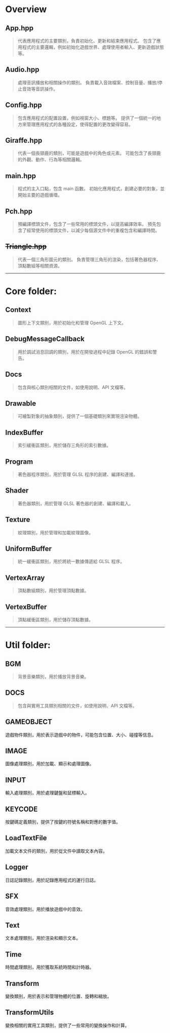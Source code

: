 # Overview

## App.hpp

> 代表應用程式的主要類別，負責初始化、更新和結束應用程式。
> 包含了應用程式的主要邏輯，例如初始化遊戲世界、處理使用者輸入、更新遊戲狀態等。

## Audio.hpp

> 處理音訊播放和相關操作的類別。
> 負責載入音效檔案、控制音量、播放/停止音效等音訊操作。

## Config.hpp

> 包含應用程式的配置設置，例如視窗大小、標題等。
> 提供了一個統一的地方來管理應用程式的各種設定，使得配置的更改變得容易。

## Giraffe.hpp

> 代表一個長頸鹿的類別，可能是遊戲中的角色或元素。
> 可能包含了長頸鹿的外觀、動作、行為等相關邏輯。

## main.hpp

> 程式的主入口點，包含 main 函數。
> 初始化應用程式，創建必要的對象，並開始主要的遊戲循環。

## Pch.hpp

> 預編譯標頭文件，包含了一些常用的標頭文件，以提高編譯效率。
> 預先包含了經常使用的標頭文件，以減少每個源文件中的重複包含和編譯時間。

## ~~Triangle.hpp~~

> 代表一個三角形圖元的類別。
> 負責管理三角形的渲染，包括著色器程序、頂點數組等相關資源。

---

# Core folder:

## Context

> 圖形上下文類別，用於初始化和管理 OpenGL 上下文。

## DebugMessageCallback

> 用於調試消息回調的類別，用於在開發過程中記錄 OpenGL 的錯誤和警告。

## Docs

> 包含與核心類別相關的文件，如使用說明、API 文檔等。

## Drawable

> 可繪製對象的抽象類別，提供了一個基礎類別來實現渲染物體。

## IndexBuffer

> 索引緩衝區類別，用於儲存三角形的索引數據。

## Program

> 著色器程序類別，用於管理 GLSL 程序的創建、編譯和連接。

## Shader

> 著色器類別，用於管理 GLSL 著色器的創建、編譯和載入。

## Texture

> 紋理類別，用於管理和加載紋理圖像。

## UniformBuffer

> 統一緩衝區類別，用於將統一數據傳遞給 GLSL 程序。

## VertexArray

> 頂點數組類別，用於管理頂點數據。

## VertexBuffer

> 頂點緩衝區類別，用於儲存頂點數據。

---

# Util folder:

## BGM

> 背景音樂類別，用於播放背景音樂。

## DOCS

> 包含與實用工具類別相關的文件，如使用說明、API 文檔等。

## GAMEOBJECT

遊戲物件類別，用於表示遊戲中的物件，可能包含位置、大小、碰撞等信息。

## IMAGE

圖像處理類別，用於加載、顯示和處理圖像。

## INPUT

輸入處理類別，用於處理鍵盤和鼠標輸入。

## KEYCODE

按鍵碼定義類別，提供了按鍵的符號名稱和對應的數字值。

## LoadTextFile

加載文本文件的類別，用於從文件中讀取文本內容。

## Logger

日誌記錄類別，用於記錄應用程式的運行日誌。

## SFX

音效處理類別，用於播放遊戲中的音效。

## Text

文本處理類別，用於渲染和顯示文本。

## Time

時間處理類別，用於獲取系統時間和計時器。

## Transform

變換類別，用於表示和管理物體的位置、旋轉和縮放。

## TransformUtils

變換相關的實用工具類別，提供了一些常用的變換操作和計算。
